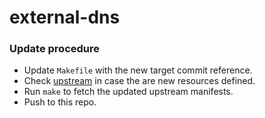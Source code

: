 # external-dns

### Update procedure
- Update `Makefile` with the new target commit reference.
- Check [upstream](https://github.com/kubernetes-sigs/external-dns/tree/master/kustomize) in case the are new resources defined.
- Run `make` to fetch the updated upstream manifests.
- Push to this repo.
